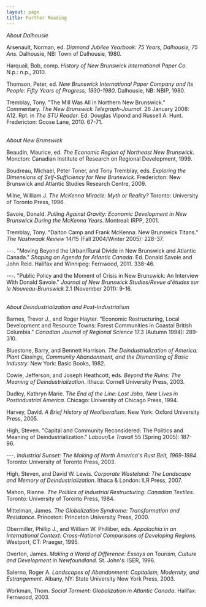 ```yaml
---
layout: page
title: Further Reading
---
```


<p><em>About Dalhousie</em></p>
<p class="hangingindent">
    Arsenault, Norman, ed. <em>Diamond Jubilee Yearbook: 75 Years, Dalhousie, 75 Ans.</em> Dalhousie, NB: Town of Dalhousie, 1980.
</p>
<p class="hangingindent">
    Harquail, Bob, comp. <em>History of New Brunswick International Paper Co</em>. N.p.: n.p., 2010.
</p>
<p class="hangingindent">
    Thomson, Peter, ed. <em>New Brunswick International Paper Company and Its People: Fifty Years of Progress, 1930-1980</em>. Dalhousie, NB: NBIP, 1980.
</p>
<p class="hangingindent">
Tremblay, Tony. "The Mill Was All in Northern New Brunswick." Commentary. <em>The New Brunswick Telegraph-Journal</em>. 26 January 2008: A12. Rpt. in    <em>The STU Reader</em>. Ed. Douglas Vipond and Russell A. Hunt. Fredericton: Goose Lane, 2010. 67-71.
</p>
<p>
<br />
    <em>About New Brunswick</em>
</p>
<p class="hangingindent">
    Beaudin, Maurice, ed. <em>The Economic Region of Northeast New Brunswick</em>. Moncton: Canadian Institute of Research on Regional Development, 1999.
</p>
<p class="hangingindent">
    Boudreau, Michael, Peter Toner, and Tony Tremblay, eds. <em>Exploring the Dimensions of Self-Sufficiency for New Brunswick</em>. Fredericton: New Brunswick
    and Atlantic Studies Research Centre, 2009.
</p>
<p class="hangingindent">
    Milne, William J. <em>The McKenna Miracle: Myth or Reality?</em> Toronto: University of Toronto Press, 1996.
</p>
<p class="hangingindent">
    Savoie, Donald. <em>Pulling Against Gravity: Economic Development in New Brunswick During the McKenna Years</em>. Montreal: IRPP, 2001.
</p>
<p class="hangingindent">
    Tremblay, Tony. "Dalton Camp and Frank McKenna: New Brunswick Titans." <em>The Nashwaak Review</em> 14/15 (Fall 2004/Winter 2005): 228-37.
</p>
<p class="hangingindent">
    ---. "Moving Beyond the Urban/Rural Divide in New Brunswick and Atlantic Canada." <em>Shaping an Agenda for Atlantic Canada</em>. Ed. Donald Savoie and
    John Reid. Halifax and Winnipeg: Fernwood, 2011. 338-46.
</p>
<p class="hangingindent">
---. "Public Policy and the Moment of Crisis in New Brunswick: An Interview With Donald Savoie."    <em>Journal of New Brunswick Studies/Revue d'&eacute;tudes sur le Nouveau-Brunswick</em> 2.1 (November 2011): 9-16.
</p>
<p>
<br />
    <em>About Deindustrialization and Post-Industrialism</em>
</p>
<p class="hangingindent">
Barnes, Trevor J., and Roger Hayter. "Economic Restructuring, Local Development and Resource Towns: Forest Communities in Coastal British Columbia."    <em>Canadian Journal of Regional Science</em> 17.3 (Autumn 1994): 289-310.
</p>
<p class="hangingindent">
Bluestone, Barry, and Bennett Harrison.    <em>The Deindustrialization of America: Plant Closings, Community Abandonment, and the Dismantling of Basic Industry</em>. New York: Basic Books, 1982.
</p>
<p class="hangingindent">
    Cowie, Jefferson, and Joseph Heathcott, eds. <em>Beyond the Ruins: The Meaning of Deindustrialization</em>. Ithaca: Cornell University Press, 2003.
</p>
<p class="hangingindent">
    Dudley, Kathryn Marie. <em>The End of the Line: Lost Jobs, New Lives in Postindustrial America</em>. Chicago: University of Chicago Press, 1994.
</p>
<p class="hangingindent">
    Harvey, David. <em>A Brief History of Neoliberalism</em>. New York: Oxford University Press, 2005.
</p>
<p class="hangingindent">
    High, Steven. "Capital and Community Reconsidered: The Politics and Meaning of Deindustrialization." <em>Labour/Le Travail</em> 55 (Spring 2005): 187-96.
</p>
<p class="hangingindent">
    ---. <em>Industrial Sunset: The Making of North America's Rust Belt, 1969-1984</em>. Toronto: University of Toronto Press, 2003.
</p>
<p class="hangingindent">
    High, Steven, and David W. Lewis. <em>Corporate Wasteland: The Landscape and Memory of Deindustrialization</em>. Ithaca &amp; London: ILR Press, 2007.
</p>
<p class="hangingindent">
    Mahon, Rianne. <em>The Politics of Industrial Restructuring: Canadian Textiles</em>. Toronto: University of Toronto Press, 1984.
</p>
<p class="hangingindent">
    Mittelman, James. <em>The Globalization Syndrome: Transformation and Resistance</em>. Princeton: Princeton University Press, 2000.
</p>
<p class="hangingindent">
    Obermiller, Phillip J., and William W. Philliber, eds. <em>Appalachia in an International Context: Cross-National Comparisons of Developing Regions</em>.
    Westport, CT: Praeger, 1995.
</p>
<p class="hangingindent">
    Overton, James. <em>Making a World of Difference: Essays on Tourism, Culture and Development in Newfoundland</em>. St. John's: ISER, 1996.
</p>
<p class="hangingindent">
    Salerno, Roger A. <em>Landscapes of Abandonment: Capitalism, Modernity, and Estrangement</em>. Albany, NY: State University New York Press, 2003.
</p>
<p class="hangingindent">
    Workman, Thom. <em>Social Torment: Globalization in Atlantic Canada</em>. Halifax: Fernwood, 2003.
</p>
